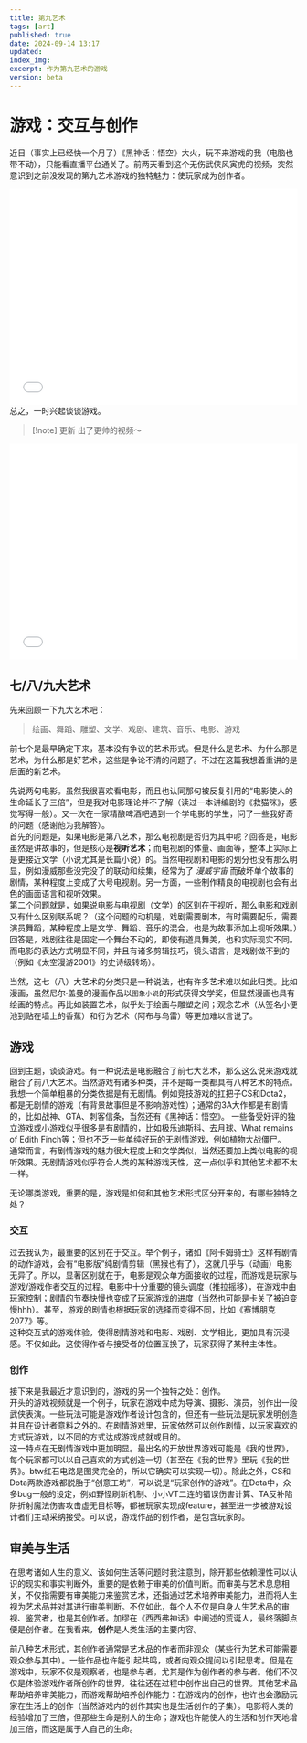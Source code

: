 ```yaml
---
title: 第九艺术
tags: [art]
published: true
date: 2024-09-14 13:17
updated:
index_img:
excerpt: 作为第九艺术的游戏
version: beta
---
```

# 游戏：交互与创作
近日（事实上已经快一个月了）《黑神话：悟空》大火，玩不来游戏的我（电脑也带不动），只能看直播平台通关了。前两天看到这个无伤武侠风寅虎的视频，突然意识到之前没发现的第九艺术游戏的独特魅力：使玩家成为创作者。
<div style="position: relative; width: 100%; height: 0; padding-bottom: 75%;"><iframe src="//player.bilibili.com/player.html?isOutside=true&aid=113054209540612&bvid=BV1ijn9eWE2k&cid=25666849975&p=1&autoplay=0" scrolling="no" border="0" frameborder="no" framespacing="0" allowfullscreen="true" style="position: absolute; width: 100%; height: 100%; left: 0; top: 0;"> </iframe></div>
总之，一时兴起谈谈游戏。

> [!note] 更新
>  出了更帅的视频～
<div style="position: relative; width: 100%; height: 0; padding-bottom: 75%;"><iframe src="//player.bilibili.com/player.html?isOutside=true&aid=113312427675283&bvid=BV1ZKmFYREqs&cid=26306546071&p=1&autoplay=0" scrolling="no" border="0" frameborder="no" framespacing="0" allowfullscreen="true" style="position: absolute; width: 100%; height: 100%; left: 0; top: 0;"> </iframe></div>

## 七/八/九大艺术
先来回顾一下九大艺术吧：
> 绘画、舞蹈、雕塑、文学、戏剧、建筑、音乐、电影、游戏

前七个是最早确定下来，基本没有争议的艺术形式。但是什么是艺术、为什么那是艺术，为什么那是好艺术，这些是争论不清的问题了。不过在这篇我想着重讲的是后面的新艺术。

先说两句电影。虽然我很喜欢看电影，而且也认同那句被反复引用的“电影使人的生命延长了三倍”，但是我对电影理论并不了解（读过一本讲编剧的《救猫咪》，感觉写得一般）。又一次在一家精酿啤酒吧遇到一个学电影的学生，问了一些我好奇的问题（感谢他为我解答）。  
首先的问题是，如果电影是第八艺术，那么电视剧是否归为其中呢？回答是，电影虽然是讲故事的，但是核心是**视听艺术**；而电视剧的体量、画面等，整体上实际上是更接近文学（小说尤其是长篇小说）的。当然电视剧和电影的划分也没有那么明显，例如漫威那些没完没了的联动和续集，经常为了 *漫威宇宙* 而破坏单个故事的剧情，某种程度上变成了大号电视剧。另一方面，一些制作精良的电视剧也会有出色的画面语言和视听效果。  
第二个问题就是，如果说电影与电视剧（文学）的区别在于视听，那么电影和戏剧又有什么区别联系呢？（这个问题的动机是，戏剧需要剧本，有时需要配乐，需要演员舞蹈，某种程度上是文学、舞蹈、音乐的混合，也是为故事添加上视听效果。）回答是，戏剧往往是固定一个舞台不动的，即使有道具舞美，也和实际现实不同。而电影的表达方式明显不同，并且有诸多剪辑技巧，镜头语言，是戏剧做不到的（例如《太空漫游2001》的史诗级转场）。

当然，这七（八）大艺术的分类只是一种说法，也有许多艺术难以如此归类。比如漫画，虽然尼尔·盖曼的漫画作品以`图象小说`的形式获得文学奖，但显然漫画也具有绘画的特点。再比如装置艺术，似乎处于绘画与雕塑之间；观念艺术（从签名小便池到贴在墙上的香蕉）和行为艺术（阿布与乌雷）等更加难以言说了。 

## 游戏
回到主题，谈谈游戏。有一种说法是电影融合了前七大艺术，那么这么说来游戏就融合了前八大艺术。当然游戏有诸多种类，并不是每一类都具有八种艺术的特点。  
我想一个简单粗暴的分类依据是有无剧情。例如竞技游戏的扛把子CS和Dota2，都是无剧情的游戏（有背景故事但是不影响游戏性）；通常的3A大作都是有剧情的，比如战神、GTA、刺客信条，当然还有《黑神话：悟空》。  一些备受好评的独立游戏或小游戏似乎很多是有剧情的，比如极乐迪斯科、去月球、What remains of Edith Finch等；但也不乏一些单纯好玩的无剧情游戏，例如植物大战僵尸。  
通常而言，有剧情游戏的魅力很大程度上和文学类似，当然还要加上类似电影的视听效果。无剧情游戏似乎符合人类的某种游戏天性，这一点似乎和其他艺术都不太一样。

无论哪类游戏，重要的是，游戏是如何和其他艺术形式区分开来的，有哪些独特之处？

### 交互
过去我认为，最重要的区别在于交互。举个例子，诸如《阿卡姆骑士》这样有剧情的动作游戏，会有“电影版”纯剧情剪辑（黑猴也有了），这就几乎与（动画）电影无异了。所以，显著区别就在于，电影是观众单方面接收的过程，而游戏是玩家与游戏/游戏作者交互的过程。电影中十分重要的镜头调度（推拉摇移），在游戏中由玩家控制；剧情的节奏快慢也变成了玩家游戏的进度（当然也可能是卡关了被迫变慢hhh）。甚至，游戏的剧情也根据玩家的选择而变得不同，比如《赛博朋克2077》等。  
这种交互式的游戏体验，使得剧情游戏和电影、戏剧、文学相比，更加具有沉浸感。不仅如此，这使得作者与接受者的位置互换了，玩家获得了某种主体性。

### 创作
接下来是我最近才意识到的，游戏的另一个独特之处：创作。  
开头的游戏视频就是一个例子，玩家在游戏中成为导演、摄影、演员，创作出一段武侠表演。一些玩法可能是游戏作者设计包含的，但还有一些玩法是玩家发明创造并且在设计者意料之外的。在剧情游戏里，玩家依然可以创作剧情，以玩家喜欢的方式玩游戏，以不同的方式达成游戏成就或目的。  
这一特点在无剧情游戏中更加明显。最出名的开放世界游戏可能是《我的世界》，每个玩家都可以以自己喜欢的方式创造一切（甚至在《我的世界》里玩《我的世界》。btw红石电路是图灵完全的，所以它确实可以实现一切）。除此之外，CS和Dota两款游戏都脱胎于“创意工坊”，可以说是“玩家创作的游戏”。在Dota中，众多bug一般的设定，例如野怪刷新机制、小小VT二连的错误伤害计算、TA反补陷阱折射魔法伤害攻击虚无目标等，都被玩家实现成feature，甚至进一步被游戏设计者们主动采纳接受。可以说，游戏作品的创作者，是包含玩家的。

## 审美与生活
在思考诸如人生的意义、该如何生活等问题时我注意到，除开那些依赖理性可以认识的现实和事实判断外，重要的是依赖于审美的价值判断。而审美与艺术息息相关，不仅指需要有审美能力来鉴赏艺术，还指通过艺术培养审美能力，进而将人生视为艺术品并对其进行审美判断。不仅如此，每个人不仅是自身人生艺术品的审视、鉴赏者，也是其创作者。加缪在《西西弗神话》中阐述的荒诞人，最终落脚点便是创作者。在我看来，**创作**是人类生活的主要内容。

前八种艺术形式，其创作者通常是艺术品的作者而非观众（某些行为艺术可能需要观众参与其中）。一些作品也许能引起共鸣，或者向观众提问以引起思考。但是在游戏中，玩家不仅是观察者，也是参与者，尤其是作为创作者的参与者。他们不仅仅是体验游戏作者所创作的世界，往往还在过程中创作出自己的世界。其他艺术品帮助培养审美能力，而游戏帮助培养创作能力：在游戏内的创作，也许也会激励玩家在生活上的创作（当然游戏内的创作其实也是生活创作的子集）。电影将人类的经验增加了三倍，但那些生命是别人的生命；游戏也许能使人的生活和创作天地增加三倍，而这是属于人自己的生命。
